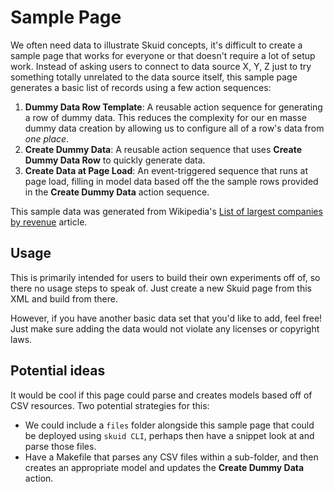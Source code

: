 # Sample Page

We often need data to illustrate Skuid concepts, it's difficult to create a sample page that works for everyone or that doesn't require a lot of setup work. Instead of asking users to connect to data source X, Y, Z just to try something totally unrelated to the data source itself, this sample page generates a basic list of records using a few action sequences:

1. **Dummy Data Row Template**: A reusable action sequence for generating a row of dummy data. This reduces the complexity for our en masse dummy data creation by allowing us to configure all of a row's data from _one place_.
1. **Create Dummy Data**: A reusable action sequence that uses **Create Dummy Data Row**  to quickly generate data.
1. **Create Data at Page Load**: An event-triggered sequence that runs at page load, filling in model data based off the the sample rows provided in the **Create Dummy Data** action sequence.

This sample data was generated from Wikipedia's [List of largest companies by revenue](https://en.wikipedia.org/wiki/List_of_largest_companies_by_revenue) article.

## Usage

This is primarily intended for users to build their own experiments off of, so there no usage steps to speak of. Just create a new Skuid page from this XML and build from there.

However, if you have another basic data set that you'd like to add, feel free! Just make sure adding the data would not violate any licenses or copyright laws.

## Potential ideas

It would be cool if this page could parse and creates models based off of CSV resources. Two potential strategies for this:

- We could include a `files` folder alongside this sample page that could be deployed using `skuid CLI`, perhaps then have a snippet look at and parse those files.
- Have a Makefile that parses any CSV files within a sub-folder, and then creates an appropriate model and updates the **Create Dummy Data** action.